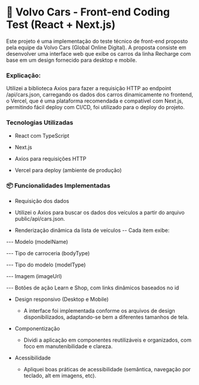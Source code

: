 # 🚗 Volvo Cars - Front-end Coding Test (React + Next.js)

Este projeto é uma implementação do teste técnico de front-end proposto pela equipe da Volvo Cars (Global Online Digital). A proposta consiste em desenvolver uma interface web que exibe os carros da linha Recharge com base em um design fornecido para desktop e mobile.

### Explicação:
Utilizei a biblioteca Axios para fazer a requisição HTTP ao endpoint /api/cars.json, carregando os dados dos carros dinamicamente no frontend, o Vercel, que é uma plataforma recomendada e compatível com Next.js, permitindo fácil deploy com CI/CD, foi utilizado para o deploy do projeto.

### Tecnologias Utilizadas

- React com TypeScript

- Next.js

- Axios para requisições HTTP

- Vercel para deploy (ambiente de produção)

### 📦 Funcionalidades Implementadas
- Requisição dos dados
 - Utilizei o Axios para buscar os dados dos veículos a partir do arquivo public/api/cars.json.

- Renderização dinâmica da lista de veículos
-- Cada item exibe:

--- Modelo (modelName)

--- Tipo de carroceria (bodyType)

--- Tipo do modelo (modelType)

--- Imagem (imageUrl)

--- Botões de ação Learn e Shop, com links dinâmicos baseados no id

- Design responsivo (Desktop e Mobile)
  - A interface foi implementada conforme os arquivos de design disponibilizados, adaptando-se bem a diferentes tamanhos de tela.

- Componentização
  - Dividi a aplicação em componentes reutilizáveis e organizados, com foco em manutenibilidade e clareza.

- Acessibilidade
  - Apliquei boas práticas de acessibilidade (semântica, navegação por teclado, alt em imagens, etc).



